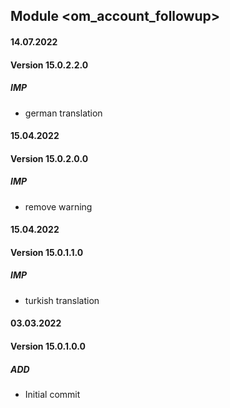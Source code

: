 ## Module <om_account_followup>

#### 14.07.2022
#### Version 15.0.2.2.0
##### IMP
- german translation

#### 15.04.2022
#### Version 15.0.2.0.0
##### IMP
- remove warning

#### 15.04.2022
#### Version 15.0.1.1.0
##### IMP
- turkish translation

#### 03.03.2022
#### Version 15.0.1.0.0
##### ADD
- Initial commit



